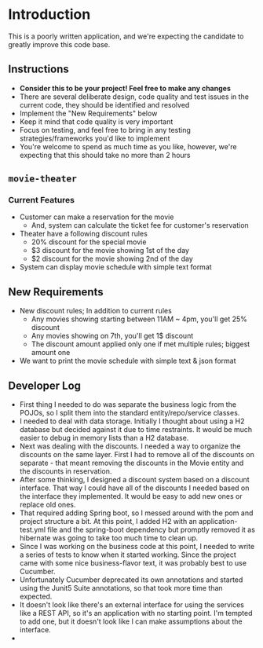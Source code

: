 # Introduction

This is a poorly written application, and we're expecting the candidate to greatly improve this code base.

## Instructions
* **Consider this to be your project! Feel free to make any changes**
* There are several deliberate design, code quality and test issues in the current code, they should be identified and resolved
* Implement the "New Requirements" below
* Keep it mind that code quality is very important
* Focus on testing, and feel free to bring in any testing strategies/frameworks you'd like to implement
* You're welcome to spend as much time as you like, however, we're expecting that this should take no more than 2 hours

## `movie-theater`

### Current Features
* Customer can make a reservation for the movie
  * And, system can calculate the ticket fee for customer's reservation
* Theater have a following discount rules
  * 20% discount for the special movie
  * $3 discount for the movie showing 1st of the day
  * $2 discount for the movie showing 2nd of the day
* System can display movie schedule with simple text format

## New Requirements
* New discount rules; In addition to current rules
  * Any movies showing starting between 11AM ~ 4pm, you'll get 25% discount
  * Any movies showing on 7th, you'll get 1$ discount
  * The discount amount applied only one if met multiple rules; biggest amount one
* We want to print the movie schedule with simple text & json format

## Developer Log
  * First thing I needed to do was separate the business logic from the POJOs, so I split them into the standard
  entity/repo/service classes.
  * I needed to deal with data storage. Initially I thought about using a H2 database but decided against
  it due to time restraints. It would be much easier to debug in memory lists than a H2 database.
  * Next was dealing with the discounts. I needed a way to organize the discounts on the same layer. First I had to 
remove all of the discounts on separate - that meant removing the discounts in the Movie entity and the discounts in reservation.
  * After some thinking, I designed a discount system based on a discount interface. That way I could have
 all of the discounts I needed based on the interface they implemented. It would be easy to add new ones or replace old ones.
  * That required adding Spring boot, so I messed around with the pom and project structure a bit.
At this point, I added H2 with an application-test.yml file and the spring-boot dependency but
promptly removed it as hibernate was going to take too much time to clean up.
  * Since I was working on the business code at this point, I needed to write a series of tests
to know when it started working. Since the project came with some nice business-flavor text, it
was probably best to use Cucumber.
  * Unfortunately Cucumber deprecated its own annotations and started using the Junit5 Suite annotations,
so that took more time than expected.
  * It doesn't look like there's an external interface for using the services like a REST API, so it's an
application with no starting point. I'm tempted to add one, but it doesn't look like
I can make assumptions about the interface.
  * 